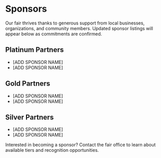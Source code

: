 # Sponsors

Our fair thrives thanks to generous support from local businesses, organizations, and community members. Updated sponsor listings will appear below as commitments are confirmed.

## Platinum Partners
- [ADD SPONSOR NAME]
- [ADD SPONSOR NAME]

## Gold Partners
- [ADD SPONSOR NAME]
- [ADD SPONSOR NAME]

## Silver Partners
- [ADD SPONSOR NAME]
- [ADD SPONSOR NAME]

Interested in becoming a sponsor? Contact the fair office to learn about available tiers and recognition opportunities.
